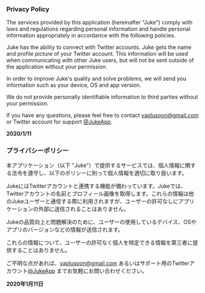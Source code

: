 ### Privacy Policy

The services provided by this application (hereinafter "Juke") comply with laws and regulations regarding personal information and handle personal information appropriately in accordance with the following policies.

Juke has the ability to connect with Twitter accounts. Juke gets the name and profile picture of your Twitter account. This information will be used when communicating with other Juke users, but will not be sent outside of the application without your permission.

In order to improve Juke's quality and solve problems, we will send you information such as your device, OS and app version.

We do not provide personally identifiable information to third parties without your permission.

If you have any questions, please feel free to contact yaplusoon@gmail.com or Twitter account for support [@JukeApp](https://twitter.com/yusakuapp).

**2020/1/11**

### プライバシーポリシー

本アプリケーション（以下 "Juke"）で提供するサービスでは、個人情報に関する法令を遵守し、以下のポリシーに則って個人情報を適切に取り扱います。  

JukeにはTwitterアカウントと連携する機能が備わっています。Jukeでは、Twitterアカウントの名前とプロフィール画像を取得します。これらの情報は他のJukeユーザーと通信する際に利用されますが、ユーザーの許可なしにアプリケーションの外部に送信されることはありません。  

Jukeの品質向上と問題解決のために、ユーザーの使用しているデバイス、OSやアプリのバージョンなどの情報が送信されます。  

これらの情報について、ユーザーの許可なく個人を特定できる情報を第三者に提供することはありません。  

ご不明な点があれば、yaplusoon@gmail.com あるいはサポート用のTwitterアカウント[@JukeApp](https://twitter.com/yusakuapp) までお気軽にお問い合わせください。  

**2020年1月11日**
